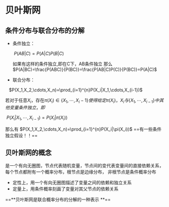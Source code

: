# 贝叶斯网

## 条件分布与联合分布的分解

- 条件独立：

  ​				$P(AB|C)=P(A|C)P(B|C)$

  如果有这样的条件独立,即在C下，AB条件独立
  那么
                    $P(A|BC)=\frac{P(ABC)}{P(BC)}=\frac{P(AB|C)P(C)}{P(BC)}=P(A|C)$




- 联合分布：

                                            $P(X_1,X_2,\cdots,X_n)=\prod_{i=1}^{n}P(X_i|X_1,\cdots,X_{i-1})$



若对于任意$X_i$，存在$\pi(X_i)\in {\{X_1,\cdots,X_i-1\}}$$使得给定$$\pi(X_i)$$，$$X_i与\{X_1,\cdots,X_{i-1}\}中其他变量条件独立，即
                                   $

​									$P(X_i|X_1,\cdots,X_{i-1})=P(X_i|\pi(X_i))$

那么有
                           $P(X_1,X_2,\cdots,X_n)=\prod_{i=1}^{n}P(X_i|\pi(X_i))$
  ==有一些条件独立假设！！== 

## 贝叶斯网的概念

  是一个有向无圈图，节点代表随机变量，节点间的变代表变量间的直接依赖关系，每个节点都附有一个概率分布，根节点是边缘分布，
非根节点是条件概率分布

- 定性上，用一个有向无圈图描述了变量之间的依赖和独立关系
- 定量上，用条件概率刻画了变量对其父节点的依赖关系

==**贝叶斯网是联合概率分布的分解的一种表示  **==

